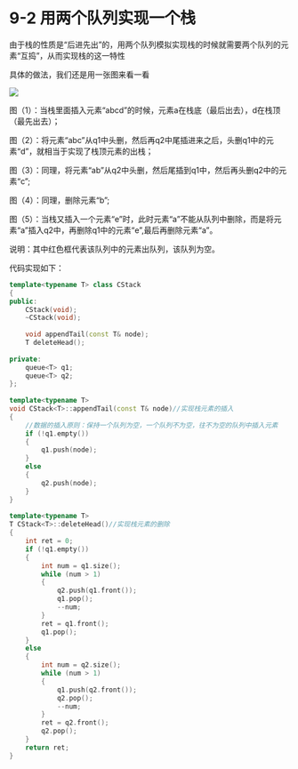 # 9-2 用两个队列实现一个栈

由于栈的性质是“后进先出”的，用两个队列模拟实现栈的时候就需要两个队列的元素“互捣”，从而实现栈的这一特性

具体的做法，我们还是用一张图来看一看

![](https://img-blog.csdn.net/20180527105637787)

图（1）：当栈里面插入元素“abcd”的时候，元素a在栈底（最后出去），d在栈顶（最先出去）；

图（2）：将元素“abc”从q1中头删，然后再q2中尾插进来之后，头删q1中的元素“d”，就相当于实现了栈顶元素的出栈；

图（3）：同理，将元素“ab”从q2中头删，然后尾插到q1中，然后再头删q2中的元素“c”;

图（4）：同理，删除元素“b”;

图（5）：当栈又插入一个元素“e”时，此时元素“a”不能从队列中删除，而是将元素“a”插入q2中，再删除q1中的元素“e”,最后再删除元素“a”。

说明：其中红色框代表该队列中的元素出队列，该队列为空。

代码实现如下：
```C++
template<typename T> class CStack
{
public:
	CStack(void);
	~CStack(void);
 
	void appendTail(const T& node);
	T deleteHead();
 
private:
	queue<T> q1;
	queue<T> q2;
};
 
template<typename T>
void CStack<T>::appendTail(const T& node)//实现栈元素的插入
{
	//数据的插入原则：保持一个队列为空，一个队列不为空，往不为空的队列中插入元素
	if (!q1.empty())
	{
		q1.push(node);
	}
	else
	{
		q2.push(node);
	}
}
 
template<typename T>
T CStack<T>::deleteHead()//实现栈元素的删除
{
	int ret = 0;
	if (!q1.empty())
	{
		int num = q1.size();
		while (num > 1)
		{
			q2.push(q1.front());
			q1.pop();
			--num;
		}
		ret = q1.front();
		q1.pop();
	}
	else
	{
		int num = q2.size();
		while (num > 1)
		{
			q1.push(q2.front());
			q2.pop();
			--num;
		}
		ret = q2.front();
		q2.pop();
	}
	return ret;
}
```

